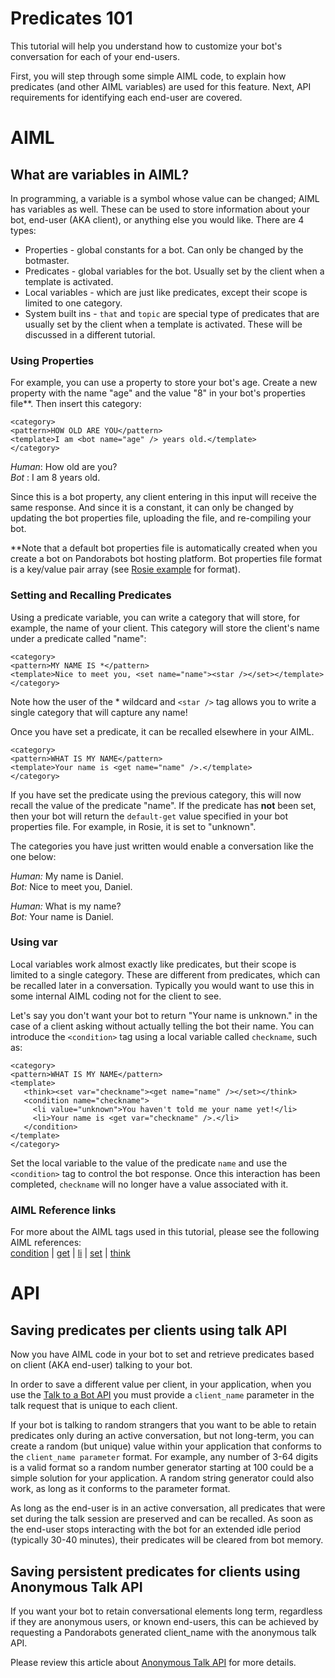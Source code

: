 # Predicates 101

This tutorial will help you understand how to customize your bot's conversation for each of your end-users.

First, you will step through some simple AIML code, to explain how predicates (and other AIML variables) are used for this feature. Next, API requirements for identifying each end-user are covered.


# AIML 

## What are variables in AIML?

In programming, a variable is a symbol whose value can be changed; AIML has variables as well. These can be used to store information about your bot, end-user (AKA client), or anything else you would like. There are 4 types:

* Properties - global constants for a bot. Can only be changed by the botmaster.
* Predicates - global variables for the bot. Usually set by the client when a template is activated.
* Local variables - which are just like predicates, except their scope is limited to one category.
* System built ins - `that` and `topic` are special type of predicates that are usually set by the client when a template is activated. These will be discussed in a different tutorial. 

### Using Properties
For example, you can use a property to store your bot's age. Create a new property with the name "age" and the value "8" in your bot's properties file**. Then insert this category:

    <category>
    <pattern>HOW OLD ARE YOU</pattern>
    <template>I am <bot name="age" /> years old.</template>
    </category>

*Human*: How old are you?  
*Bot* : I am 8 years old.

Since this is a bot property, any client entering in this input will receive the same response. And since it is a constant, it can only be changed by updating the bot properties file, uploading the file, and re-compiling your bot.
 
**Note that a default bot properties file is automatically created when you create a bot on Pandorabots bot hosting platform. Bot properties file format is a key/value pair array (see [Rosie example](https://github.com/pandorabots/rosie/blob/master/lib/system/rosie.properties) for format).

### Setting and Recalling Predicates 

Using a predicate variable, you can write a category that will store, for example, the name of your client. This category will store the client's name under a predicate called "name":

    <category>
    <pattern>MY NAME IS *</pattern>
    <template>Nice to meet you, <set name="name"><star /></set></template>
    </category>

Note how the user of the * wildcard and `<star />` tag allows you to write a single category that will capture any name!

Once you have set a predicate, it can be recalled elsewhere in your AIML.

    <category>
    <pattern>WHAT IS MY NAME</pattern>
    <template>Your name is <get name="name" />.</template>
    </category>

If you have set the predicate using the previous category, this will now recall the value of the predicate "name". If the predicate has **not** been set, then your bot will return the `default-get` value specified in your bot properties file. For example, in Rosie, it is set to "unknown".

The categories you have just written would enable a conversation like the one below:

*Human:* My name is Daniel.  
*Bot:* Nice to meet you, Daniel.  

*Human:* What is my name?  
*Bot:* Your name is Daniel.

### Using var
Local variables work almost exactly like predicates, but their scope is limited to a single category. These are different from predicates, which can be recalled later in a conversation. Typically you would want to use this in some internal AIML coding not for the client to see.

Let's say you don't want your bot to return "Your name is unknown." in the case of a client asking without actually telling the bot their name. You can introduce the `<condition>` tag using a local variable called `checkname`, such as:

    <category>
    <pattern>WHAT IS MY NAME</pattern>
    <template>
       <think><set var="checkname"><get name="name" /></set></think> 
       <condition name="checkname">
         <li value="unknown">You haven't told me your name yet!</li>
         <li>Your name is <get var="checkname" />.</li>
       </condition>
    </template>
    </category>

Set the local variable to the value of the predicate `name` and use the `<condition>` tag to control the bot response. Once this interaction has been completed, `checkname` will no longer have a value associated with it. 


### AIML Reference links
For more about the AIML tags used in this tutorial, please see the following AIML references:  
 [condition](http://docs.pandorabots.com/aiml/condition/)   |   [get](http://docs.pandorabots.com/aiml/get/)   |  [li](http://docs.pandorabots.com/aiml/li/)  |  [set](http://docs.pandorabots.com/aiml/set/)  |  [think](http://docs.pandorabots.com/aiml/think)


# API


## Saving predicates per clients using talk API
Now you have AIML code in your bot to set and retrieve predicates based on client (AKA end-user) talking to your bot. 

In order to save a different value per client, in your application, when you use the [Talk to a Bot API](https://developer.pandorabots.com/docs#!/pandorabots_api_swagger_1_3/talkBot) you must provide a `client_name` parameter in the talk request that is unique to each client.

If your bot is talking to random strangers that you want to be able to retain predicates only during an active conversation, but not long-term, you can create a random (but unique) value within your application that conforms to the `client_name parameter` format. For example, any number of 3-64 digits is a valid format so a random number generator starting at 100 could be a simple solution for your application. A random string generator could also work, as long as it conforms to the parameter format. 

As long as the end-user is in an active conversation, all predicates that were set during the talk session are preserved and can be recalled. As soon as the end-user stops interacting with the bot for an extended idle period (typically 30-40 minutes), their predicates will be cleared from bot memory.


## Saving persistent predicates for clients using Anonymous Talk API

If you want your bot to retain conversational elements long term, regardless if they are anonymous users, or known end-users, this can be achieved by requesting a Pandorabots generated client_name with the anonymous talk API.

Please review this article about [Anonymous Talk API](http://docs.pandorabots.com/articles/managing-end-users-with-a-talk/) for more details.
